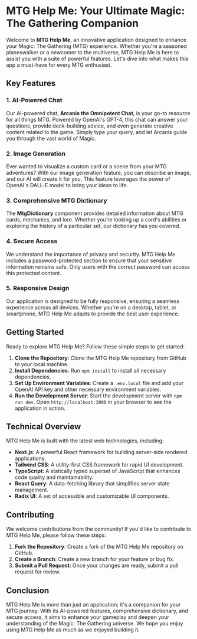 # MTG Help Me: Your Ultimate Magic: The Gathering Companion

Welcome to **MTG Help Me**, an innovative application designed to enhance your Magic: The Gathering (MTG) experience. Whether you're a seasoned planeswalker or a newcomer to the multiverse, MTG Help Me is here to assist you with a suite of powerful features. Let's dive into what makes this app a must-have for every MTG enthusiast.

## Key Features

### 1. AI-Powered Chat
Our AI-powered chat, **Arcanis the Omnipotent Chat**, is your go-to resource for all things MTG. Powered by OpenAI's GPT-4, this chat can answer your questions, provide deck-building advice, and even generate creative content related to the game. Simply type your query, and let Arcanis guide you through the vast world of Magic.

### 2. Image Generation
Ever wanted to visualize a custom card or a scene from your MTG adventures? With our image generation feature, you can describe an image, and our AI will create it for you. This feature leverages the power of OpenAI's DALL-E model to bring your ideas to life.

### 3. Comprehensive MTG Dictionary
The **MtgDictionary** component provides detailed information about MTG cards, mechanics, and lore. Whether you're looking up a card's abilities or exploring the history of a particular set, our dictionary has you covered.

### 4. Secure Access
We understand the importance of privacy and security. MTG Help Me includes a password-protected section to ensure that your sensitive information remains safe. Only users with the correct password can access this protected content.

### 5. Responsive Design
Our application is designed to be fully responsive, ensuring a seamless experience across all devices. Whether you're on a desktop, tablet, or smartphone, MTG Help Me adapts to provide the best user experience.

## Getting Started

Ready to explore MTG Help Me? Follow these simple steps to get started:

1. **Clone the Repository**: Clone the MTG Help Me repository from GitHub to your local machine.
2. **Install Dependencies**: Run `npm install` to install all necessary dependencies.
3. **Set Up Environment Variables**: Create a `.env.local` file and add your OpenAI API key and other necessary environment variables.
4. **Run the Development Server**: Start the development server with `npm run dev`. Open `http://localhost:3000` in your browser to see the application in action.

## Technical Overview

MTG Help Me is built with the latest web technologies, including:

- **Next.js**: A powerful React framework for building server-side rendered applications.
- **Tailwind CSS**: A utility-first CSS framework for rapid UI development.
- **TypeScript**: A statically typed superset of JavaScript that enhances code quality and maintainability.
- **React Query**: A data-fetching library that simplifies server state management.
- **Radix UI**: A set of accessible and customizable UI components.

## Contributing

We welcome contributions from the community! If you'd like to contribute to MTG Help Me, please follow these steps:

1. **Fork the Repository**: Create a fork of the MTG Help Me repository on GitHub.
2. **Create a Branch**: Create a new branch for your feature or bug fix.
3. **Submit a Pull Request**: Once your changes are ready, submit a pull request for review.

## Conclusion

MTG Help Me is more than just an application; it's a companion for your MTG journey. With its AI-powered features, comprehensive dictionary, and secure access, it aims to enhance your gameplay and deepen your understanding of the Magic: The Gathering universe. We hope you enjoy using MTG Help Me as much as we enjoyed building it.